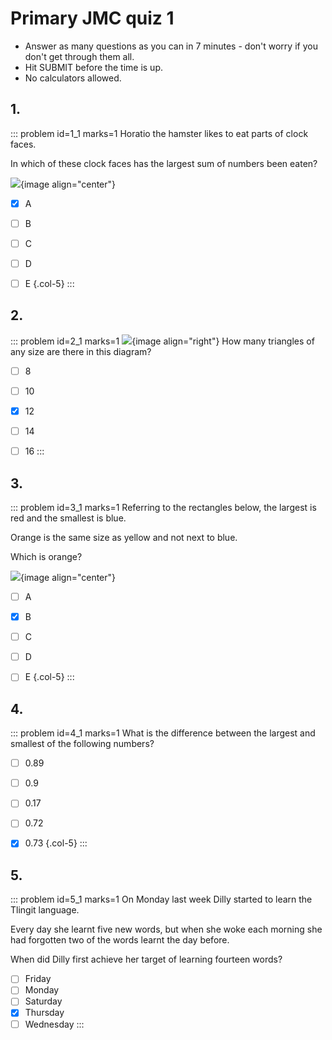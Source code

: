 # Primary JMC quiz 1

* Answer as many questions as you can in 7 minutes - don't worry if you don't get through them all. 
* Hit SUBMIT before the time is up.  
* No calculators allowed.


## 1.	
::: problem id=1_1 marks=1
Horatio the hamster likes to eat parts of clock faces.  

In which of these clock faces has the largest sum of numbers been eaten?  

![](/resources/primary-jmc-3/1-clocks.png){image align="center"} 

* [x] A
* [ ] B
* [ ] C
* [ ] D
* [ ] E
{.col-5}
:::


## 2.
::: problem id=2_1 marks=1
![](/resources/primary-jmc-3/2-triangles.png){image align="right"} 
How many triangles of any size are there in this diagram?

* [ ] 8
* [ ] 10
* [x] 12
* [ ] 14
* [ ] 16
:::


## 3.
::: problem id=3_1 marks=1
Referring to the rectangles below, the largest is red and the smallest is blue.  

Orange is the same size as yellow and not next to blue.  

Which is orange?  

![](/resources/primary-jmc-3/3-rectangles.png){image align="center"} 

* [ ] A
* [x] B
* [ ] C
* [ ] D
* [ ] E
{.col-5}
:::


## 4.
::: problem id=4_1 marks=1
What is the difference between the largest and smallest of the following numbers?  

* [ ] 0.89
* [ ] 0.9
* [ ] 0.17
* [ ] 0.72
* [x] 0.73
{.col-5}
:::


## 5.
::: problem id=5_1 marks=1
On Monday last week Dilly started to learn the Tlingit language.  

Every day she learnt five new words, but when she woke each morning she had forgotten two of the words learnt the day before.  

When did Dilly first achieve her target of learning fourteen words?  

* [ ] Friday
* [ ] Monday
* [ ] Saturday
* [x] Thursday
* [ ] Wednesday
:::